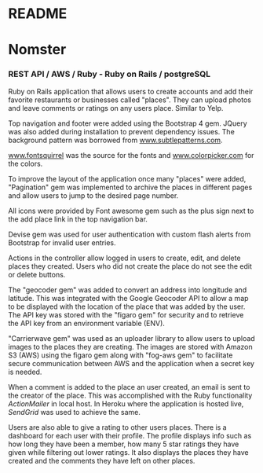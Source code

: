 # README

# Nomster

### REST API / AWS / Ruby - Ruby on Rails / postgreSQL

Ruby on Rails application that allows users to create accounts and add their favorite restaurants or businesses called "places". They can upload photos and leave comments or ratings on any users place. Similar to Yelp.

Top navigation and footer were added using the Bootstrap 4 gem. JQuery was also added during installation to prevent dependency issues.  The background pattern was borrowed from www.subtlepatterns.com.

www.fontsquirrel was the source for the fonts and www.colorpicker.com for the colors.

To improve the layout of the application once many "places" were added, "Pagination" gem was implemented to archive the places in different pages and allow users to jump to the desired page number.

All icons were provided by Font awesome gem such as the plus sign next to the add place link in the top navigation bar.

Devise gem was used for user authentication with custom flash alerts from Bootstrap for invalid user entries. 

Actions in the controller allow logged in users to create, edit, and delete places they created. Users who did not create the place do not see the edit or delete buttons.

The "geocoder gem" was added to convert an address into longitude and latitude. This was integrated with the Google Geocoder API to allow a map to be displayed with the location of the place that was added by the user. The  API key was stored with the "figaro gem" for security and to retrieve the API key from an environment variable (ENV).

"Carrierwave gem" was used as an uploader library to allow users to upload images to the places they are creating. The images are stored with Amazon S3 (AWS) using the figaro gem along with "fog-aws gem" to facilitate secure communication between AWS and the application when a secret key is needed.

When a comment is added to the place an user created, an email is sent to the creator of the place. This was accomplished with the Ruby functionality _ActionMailer_ in local host. In Heroku where the application is hosted live, _SendGrid_ was used to achieve the same.

Users are also able to give a rating to other users places. There is a dashboard for each user with their profile. The profile displays info such as how long they have been a member, how many 5 star ratings they have given while filtering out lower ratings. It also displays the places they have created and the comments they have left on other places.
